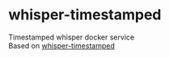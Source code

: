 # whisper-timestamped
Timestamped whisper docker service  
Based on [whisper-timestamped](https://github.com/linto-ai/whisper-timestamped)